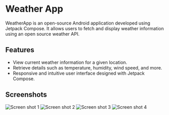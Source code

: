 # Weather App

WeatherApp is an open-source Android application developed using Jetpack Compose. It allows users to fetch and display weather information using an open source weather API.

## Features

- View current weather information for a given location.
- Retrieve details such as temperature, humidity, wind speed, and more.
- Responsive and intuitive user interface designed with Jetpack Compose.

## Screenshots

![Screen shot 1](https://akash-portfolio-v1.vercel.app/_next/image?url=https%3A%2F%2Ffirebasestorage.googleapis.com%2Fv0%2Fb%2Fmy-portfolio-98af8.appspot.com%2Fo%2Fportfolio-items%252Fweather-app%252Fweather-app_1702396695355.png%3Falt%3Dmedia%26token%3Db4344be1-a076-4ee3-afd7-05722cd862f8&w=1920&q=75)
![Screen shot 2](https://akash-portfolio-v1.vercel.app/_next/image?url=https%3A%2F%2Ffirebasestorage.googleapis.com%2Fv0%2Fb%2Fmy-portfolio-98af8.appspot.com%2Fo%2Fportfolio-items%252Fweather-app%252Fweather-app_1702396727277.png%3Falt%3Dmedia%26token%3D3ac15402-f1c3-4255-99ae-7e367bdfd18c&w=1920&q=75)
![Screen shot 3](https://akash-portfolio-v1.vercel.app/_next/image?url=https%3A%2F%2Ffirebasestorage.googleapis.com%2Fv0%2Fb%2Fmy-portfolio-98af8.appspot.com%2Fo%2Fportfolio-items%252Fweather-app%252Fweather-app_1702396770719.png%3Falt%3Dmedia%26token%3D70f5ebb1-5aec-4f56-a1a3-4b00d5b6ea8f&w=1920&q=75)
![Screen shot 4](https://akash-portfolio-v1.vercel.app/_next/image?url=https%3A%2F%2Ffirebasestorage.googleapis.com%2Fv0%2Fb%2Fmy-portfolio-98af8.appspot.com%2Fo%2Fportfolio-items%252Fweather-app%252Fweather-app_1702396787754.png%3Falt%3Dmedia%26token%3Dbd2ee5fe-67c7-417b-bce8-78ea273cee51&w=1920&q=75)

